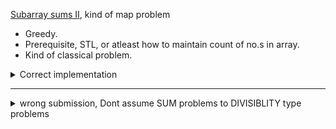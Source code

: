 [Subarray sums II](https://cses.fi/problemset/task/1661/), kind of map problem
 - Greedy.
 - Prerequisite, STL, or atleast how to maintain count of no.s in array.
 - Kind of classical problem.
 <details>
   <summary>Correct implementation</summary>

 ```cpp
 ll n, x; 
 cin >> n >> x;
 
 vector<ll> arr(n);
 for (auto& i: arr)
     cin >> i;
 
 map<ll, ll> mp;
 ll sum = 0;
 ll ans = 0;
 
 mp[0] = 1;
 for (int i = 0; i < n; i++) {
     sum += arr[i];
     if (mp.count(sum - x)) {
         ans += (mp[sum - x]);
     }
     mp[sum] ++;
 }
 cout << ans << '\n';
 ```
 </details>
 <hr />
 <details>
   <summary>wrong submission, Dont assume SUM problems to DIVISIBLITY type problems</summary>

 ```cpp
 ll n, x;
 cin >> n >> x;
 
 vll arr(n); 
 cin >> arr;
 
 map<ll, ll> mp;
 
 for (int i = 0; i < n; i++) {
     if (i > 0)
     arr[i] += arr[i - 1];
     arr[i] %= x;
     mp[arr[i]]++;
 }
 
 ll ans = 0;
 for (const auto &i : mp) {
     if (i.first == 0)
         continue;
     if (i.second >= 2) {
         ans += (i.second * (i.second - 1) / 2);
     }
 }
 ans += mp[0];
 cout << ans << '\n';
 ```
 </details>

